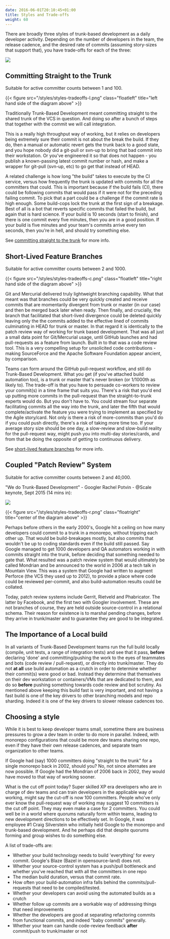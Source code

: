 ```yaml
---
date: 2016-06-01T20:10:45+01:00
title: Styles and Trade-offs
weight: 60
---
```


<style>
figure.floatleft {
	max-width: 30%;
	width: auto\9*0.3; /* ie8 */
	height: auto;
	float: left;
	margin-top: 6px;
}
figure.floatright {
	max-width: 30%;
	width: auto\9*0.3; /* ie8 */
	height: auto;
	float: right;
	margin-top: 6px;	
}
</style>

There are broadly three styles of trunk-based development as a daily developer activity. Depending on the number of 
developers in the team, the release cadence, and the desired rate of commits (assuming story-sizes that support that), 
you have trade-offs for each of the three:

![](/styles/styles-tradeoffs.png)

## Committing Straight to the Trunk

Suitable for active committer counts between 1 and 100.

{{< figure src="/styles/styles-tradeoffs-l.png" class="floatleft" title="left hand side of the diagram above" >}}

Traditionally Trunk-Based Development meant committing straight to the shared trunk of the VCS in question. And doing so after 
a bunch of steps that together with the commit we will call integration.  

This is a really high throughput way of working, 
but it relies on developers being extremely sure their commit is not about the break the build. If they do, then a manual 
or automatic revert gets the trunk back to a good state, and you hope nobody did a git-pull or svn-up to bring that bad 
commit into their workstation. Or you've engineered it so that does not happen - you publish a known-passing latest commit 
number or hash, and make a wrapper for git-pull (svn-up, etc) to go get that instead of HEAD.

A related challenge is how long "the build" takes to execute by the CI service, versus how frequently the trunk is updated 
with commits for all the committers that could. This is important because if the build fails (CI), there could be following
commits that would pass if it were not for the preceding failing commit. To pick that a part could be a challenge if the 
commit rate is high enough. Some build-cops lock the trunk at the first sign of a breakage. Best of all is a bot that 
reverts specific commits that failed the build, but again that is hard science.  If your build is 10 seconds (start to 
finish), and there is one commit every five minutes, then you are in a good position. If your build is five minutes and 
your team's commits arrive every ten seconds, then you're in hell, and should try something else.

See [committing straight to the trunk](/committing-straight-to-the-trunk/) for more info.

## Short-Lived Feature Branches

Suitable for active committer counts between 2 and 1000.

{{< figure src="/styles/styles-tradeoffs-c.png" class="floatleft" title="right hand side of the diagram above" >}}

Git and Mercurial delivered truly lightweight branching capability. What that meant was that branches could be very quickly 
created and receive commits that are momentarily divergent from trunk or master (in our case) and then be merged back later
when ready. Then finally, and crucially, the branch that facilitated that short-lived divergence could be deleted quickly
leaving only the the commits added to the effective lined of commits culminating in HEAD for trunk or master.  In that
regard it is identically to the patch review way of working for trunk based development.  That was all just a small 
data point for Git/Mercurial usage, until GitHub launches and had pull-requests as a feature from launch. Built in to that 
was a code review tool. This is a very compelling setup for unsolicited code contributions - making SourceForce and the 
Apache Software Foundation appear ancient, by comparison.

Teams can form around the GitHub pull-request workflow, and still do Trunk-Based Development. What you get (if you've 
attached build automation too), is a trunk or master that's never broken (or 1/1000th as likely to). The trade-off is that 
you have to persuade co-workers to review your commit(s) in a time frame that suits you.  There's a risk that you'd end up 
putting more commits in the pull-request than the straight-to-trunk experts would do. But you don't have to. You could 
stream four separate facilitating commits all the way into the trunk, and later the fifth that would complete/activate the 
feature you were trying to implement as specified by the Agile story/card. Not only is there a risk of more-commits 
than you'd do if you could push directly, there's a risk of taking more time too. If your average story size should be 
one day, a slow-review and slow-build reality for the pull-request way, might push you into multi-day stories/cards, and 
from that be doing the opposite of getting to continuous delivery.

See [short-lived feature branches](/short-lived-feature-branches/) for more info.

## Coupled "Patch Review" System

Suitable for active committer counts between 2 and 40,000.

"We do Trunk-Based Development" - Googler Rachel Potvin - @Scale keynote, Sept 2015 (14 mins in):

![](/branch-for-release/atscale.png)

{{< figure src="/styles/styles-tradeoffs-r.png" class="floatright" title="center of the diagram above" >}}

Perhaps before others in the early 2000's, Google hit a ceiling on how many developers could commit to a trunk in a monorepo, 
without tripping each other up. That would be build-breakages mostly, but also commits that wouldn't be up to coding standards
even if the build still passed.  Say Google managed to get 1000 developers and QA automators working in with commits straight 
into the trunk, before deciding that something needed to gate that. What resulted was a patch review system that would
ultimately be called Mondrian and be announced to the world in 2006 at a tech talk in Mountain View.  This was a system that
Google had written to augment Perforce (the VCS they used up to 2012), to provide a place where code could be reviewed per-commit, and
also build-automation results could be collated. 

Today, patch review systems include Gerrit, Rietveld and Phabricator. The latter by Facebook, and the first two with Googler 
involvement.  These are not branches of course, they are held outside source-control in a relational schema. Their reason 
for existence is to marshal pending changes, before they arrive in trunk/master and to guarantee they are good to be 
integrated.

## The Importance of a Local build

In all variants of Trunk-Based Development teams run the full build locally (compile, unit tests, a range of integration tests) and see that it pass, **before** declaring 'done' and committing/pushing the work to the eyes of teammates and bots (code review / pull-request), or directly into trunk/master. They do not **at all** use build automation as a crutch in order to determine whether their commit(s) were good or bad. Instead they determine that themselves on their dev workstation or containers/VMs that are dedicated to them, and do so **before** pushing something towards code review and bot scrutiny.  As mentioned above keeping this build fast is very important, and not having a fast build is one of the key drivers to other branching models and repo sharding. Indeed it is one of the key drivers to slower release cadences too.

## Choosing a style

While it is best to keep developer teams small, sometime there are business pressures to grow a dev team in order to do 
more in parallel. Indeed, with monorepo configurations that could be more dev teams sharing one repo, even if they
have their own release cadences, and separate team organization to other teams.

If Google had (say) 1000 committers doing "straight to the trunk" for a single monorepo back in 2002, should you?  No, not 
since alternates are now possible. If Google had the Mondrian of 2006 back in 2002, they would have moved to that way of working sooner. 

What is the cut off point today?  Super skilled XP era developers who are in charge of dev teams and can train developers in the applicable 
way of working, might say the cut-off is now 100 committers. People who've only ever know the pull-request way of working may 
suggest 10 committers is the cut off point. They may even make a case for 2 committers.  You could well be in a world 
where quorums naturally form within teams, leading to new development directions to be effectively set.  In Google, it was 
employee #1 Craig Silverstein who initially held Google to the monorepo and trunk-based development. And he perhaps did 
that despite quorums forming and group wishes to do something else.

A list of trade-offs are:

* Whether your build technology needs to build 'everything' for every commit. Google's Blaze (Bazel in opensource-land) does not.
* Whether your source-control system has a push/pull bottleneck and whether you've reached that with all the committers in one repo
* The median build duration, versus that commit rate.
* How often your build-automation infra falls behind the commits/pull-requests that need to be compiled/tested.
* Whether your developers can avoid using the automated builds as a crutch
* Whether follow up commits are a workable way of addressing things that need improvements
* Whether the developers are good at separating refactoring commits from functional commits, and indeed "baby commits" generally.
* Whether your team can handle code-review feedback **after** commit/push to trunk/master or not
 
 


